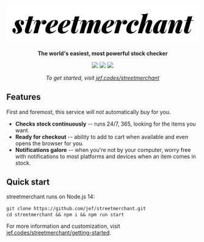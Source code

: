 <p align="center">
  <a href="https://jef.codes/streetmerchant"
    ><img
      src="https://raw.githubusercontent.com/jef/streetmerchant/main/docs/assets/images/streetmerchant-banner.png"
      alt="streetmerchant"
  /></a>
</p>
<p align="center">
  <strong>The world's easiest, most powerful stock checker</strong>
</p>
<p align="center">
  <a href="https://github.com/jef/streetmerchant/actions/workflows/release.yaml"><img src="https://img.shields.io/github/workflow/status/jef/streetmerchant/Release?color=24292e&label=Release&logo=github&logoColor=tewt&style=flat-square" /></a>
  <a href="https://github.com/jef/streetmerchant/actions/workflows/nightly-release.yaml"><img src="https://img.shields.io/github/workflow/status/jef/streetmerchant/Nightly%20Release?color=24292e&label=Nightly%20Release&logo=github&logoColor=tewt&style=flat-square" /></a>
  <a href="https://discord.gg/gbVY4vB9JF"><img src="https://img.shields.io/discord/773913070665859073.svg?color=24292e&label=%20&logo=discord&logoColor=ffffff&style=flat-square" /></a>
</p>
<p align="center">
  <em>To get started, visit <a href="https://jef.codes/streetmerchant">jef.codes/streetmerchant</a></em>
</p>

## Features

First and foremost, this service _will not_ automatically buy for you.

- **Checks stock continuously** -- runs 24/7, 365, looking for the items you want.
- **Ready for checkout** -- ability to add to cart when available and even opens the browser for you.
- **Notifications galore** -- when you're not by your computer, worry free with notifications to most platforms and devices when an item comes in stock.

## Quick start

streetmerchant runs on Node.js 14:

```shell
git clone https://github.com/jef/streetmerchant.git
cd streetmerchant && npm i && npm run start
```

For more information and customization, visit [jef.codes/streetmerchant/getting-started](https://jef.codes/streetmerchant/getting-started).
